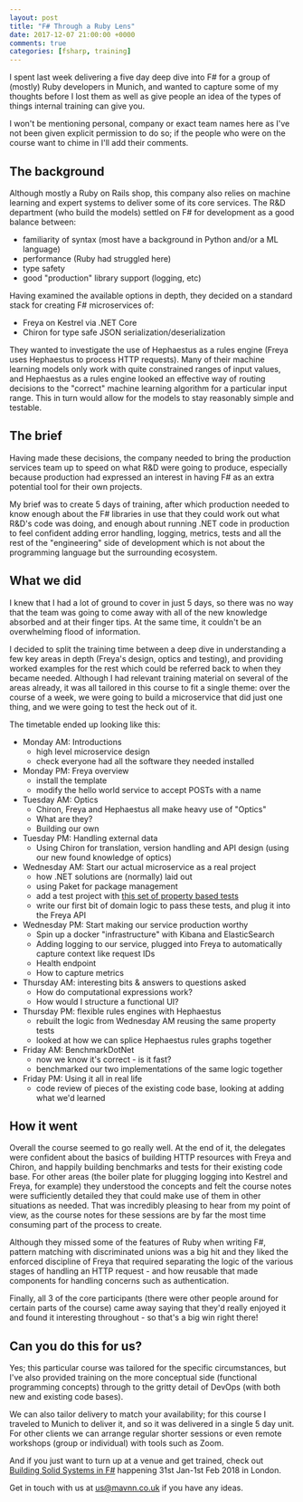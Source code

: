 ```yaml
---
layout: post
title: "F# Through a Ruby Lens"
date: 2017-12-07 21:00:00 +0000
comments: true
categories: [fsharp, training]
---
```

I spent last week delivering a five day deep dive into F# for a group of (mostly) Ruby developers in Munich, and wanted to capture some of my thoughts before I lost them as well as give people an idea of the types of things internal training can give you.

I won't be mentioning personal, company or exact team names here as I've not been given explicit permission to do so; if the people who were on the course want to chime in I'll add their comments.

## The background

Although mostly a Ruby on Rails shop, this company also relies on machine learning and expert systems to deliver some of its core services. The R&D department (who build the models) settled on F# for development as a good balance between:

- familiarity of syntax (most have a background in Python and/or a ML language)
- performance (Ruby had struggled here)
- type safety
- good "production" library support (logging, etc)

Having examined the available options in depth, they decided on a standard stack for creating F# microservices of:

- Freya on Kestrel via .NET Core
- Chiron for type safe JSON serialization/deserialization

They wanted to investigate the use of Hephaestus as a rules engine (Freya uses Hephaestus to process HTTP requests). Many of their machine learning models only work with quite constrained ranges of input values, and Hephaestus as a rules engine looked an effective way of routing decisions to the "correct" machine learning algorithm for a particular input range. This in turn would allow for the models to stay reasonably simple and testable.

## The brief

Having made these decisions, the company needed to bring the production services team up to speed on what R&D were going to produce, especially because production had expressed an interest in having F# as an extra potential tool for their own projects.

My brief was to create 5 days of training, after which production needed to know enough about the F# libraries in use that they could work out what R&D's code was doing, and enough about running .NET code in production to feel confident adding error handling, logging, metrics, tests and all the rest of the "engineering" side of development which is not about the programming language but the surrounding ecosystem.

## What we did

I knew that I had a lot of ground to cover in just 5 days, so there was no way that the team was going to come away with all of the new knowledge absorbed and at their finger tips. At the same time, it couldn't be an overwhelming flood of information.

I decided to split the training time between a deep dive in understanding a few key areas in depth (Freya's design, optics and testing), and providing worked examples for the rest which could be referred back to when they became needed. Although I had relevant training material on several of the areas already, it was all tailored in this course to fit a single theme: over the course of a week, we were going to build a microservice that did just one thing, and we were going to test the heck out of it.

The timetable ended up looking like this:

- Monday AM: Introductions
  - high level microservice design
  - check everyone had all the software they needed installed
- Monday PM: Freya overview
  - install the template
  - modify the hello world service to accept POSTs with a name
- Tuesday AM: Optics
  - Chiron, Freya and Hephaestus all make heavy use of "Optics"
  - What are they?
  - Building our own
- Tuesday PM: Handling external data
  - Using Chiron for translation, version handling and API design (using our new found knowledge of optics)
- Wednesday AM: Start our actual microservice as a real project
  - how .NET solutions are (normally) laid out
  - using Paket for package management
  - add a test project with [this set of property based tests](/going-down-the-property-based-testing-rabbit-hole/)
  - write our first bit of domain logic to pass these tests, and plug it into the Freya API
- Wednesday PM: Start making our service production worthy
  - Spin up a docker "infrastructure" with Kibana and ElasticSearch
  - Adding logging to our service, plugged into Freya to automatically capture context like request IDs
  - Health endpoint
  - How to capture metrics
- Thursday AM: interesting bits & answers to questions asked
  - How do computational expressions work?
  - How would I structure a functional UI?
- Thursday PM: flexible rules engines with Hephaestus
  - rebuilt the logic from Wednesday AM reusing the same property tests
  - looked at how we can splice Hephaestus rules graphs together
- Friday AM: BenchmarkDotNet
  - now we know it's correct - is it fast?
  - benchmarked our two implementations of the same logic together
- Friday PM: Using it all in real life
  - code review of pieces of the existing code base, looking at adding what we'd learned
  
## How it went

Overall the course seemed to go really well. At the end of it, the delegates were confident about the basics of building HTTP resources with Freya and Chiron, and happily building benchmarks and tests for their existing code base. For other areas (the boiler plate for plugging logging into Kestrel and Freya, for example) they understood the concepts and felt the course notes were sufficiently detailed they that could make use of them in other situations as needed. That was incredibly pleasing to hear from my point of view, as the course notes for these sessions are by far the most time consuming part of the process to create.

Although they missed some of the features of Ruby when writing F#, pattern matching with discriminated unions was a big hit and they liked the enforced discipline of Freya that required separating the logic of the various stages of handling an HTTP request - and how reusable that made components for handling concerns such as authentication.

Finally, all 3 of the core participants (there were other people around for certain parts of the course) came away saying that they'd really enjoyed it and found it interesting throughout - so that's a big win right there!

## Can you do this for us?

Yes; this particular course was tailored for the specific circumstances, but I've also provided training on the more conceptual side (functional programming concepts) through to the gritty detail of DevOps (with both new and existing code bases).

We can also tailor delivery to match your availability; for this course I traveled to Munich to deliver it, and so it was delivered in a single 5 day unit. For other clients we can arrange regular shorter sessions or even remote workshops (group or individual) with tools such as Zoom.

And if you just want to turn up at a venue and get trained, check out [Building Solid Systems in F#](/building-solid-systems-in-f-number/) happening 31st Jan-1st Feb 2018 in London.

Get in touch with us at <a href="us@mavnn.co.uk">us@mavnn.co.uk</a> if you have any ideas.
